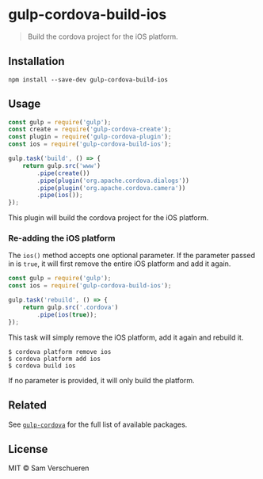 # gulp-cordova-build-ios

> Build the cordova project for the iOS platform.


## Installation

```
npm install --save-dev gulp-cordova-build-ios
```


## Usage

```js
const gulp = require('gulp');
const create = require('gulp-cordova-create');
const plugin = require('gulp-cordova-plugin');
const ios = require('gulp-cordova-build-ios');

gulp.task('build', () => {
    return gulp.src('www')
        .pipe(create())
        .pipe(plugin('org.apache.cordova.dialogs'))
        .pipe(plugin('org.apache.cordova.camera'))
        .pipe(ios());
});
```

This plugin will build the cordova project for the iOS platform.

### Re-adding the iOS platform

The ```ios()``` method accepts one optional parameter. If the parameter passed in is ```true```, it will first
remove the entire iOS platform and add it again.

```js
const gulp = require('gulp');
const ios = require('gulp-cordova-build-ios');

gulp.task('rebuild', () => {
    return gulp.src('.cordova')
        .pipe(ios(true));
});
```

This task will simply remove the iOS platform, add it again and rebuild it.

```
$ cordova platform remove ios
$ cordova platform add ios
$ cordova build ios
```

If no parameter is provided, it will only build the platform.


## Related

See [`gulp-cordova`](https://github.com/SamVerschueren/gulp-cordova) for the full list of available packages.


## License

MIT © Sam Verschueren
